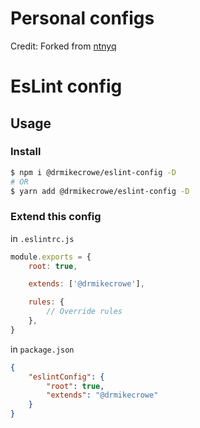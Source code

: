 # Personal configs

Credit:  Forked from [ntnyq](https://github.com/ntnyq/configs)

# EsLint config

## Usage

### Install

```bash
$ npm i @drmikecrowe/eslint-config -D
# OR
$ yarn add @drmikecrowe/eslint-config -D
```

### Extend this config

in `.eslintrc.js`

```js
module.exports = {
    root: true,

    extends: ['@drmikecrowe'],

    rules: {
        // Override rules
    },
}
```

in `package.json`

```json
{
    "eslintConfig": {
        "root": true,
        "extends": "@drmikecrowe"
    }
}
```
